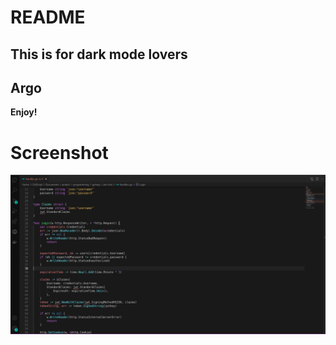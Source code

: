 # README
## This is for dark mode lovers
## Argo

**Enjoy!**

# Screenshot

![Screenshot](https://github.com/smir45/argo-theme-source-code/blob/master/Screenshot%20from%202021-06-12%2002-08-37.png?raw=true)
